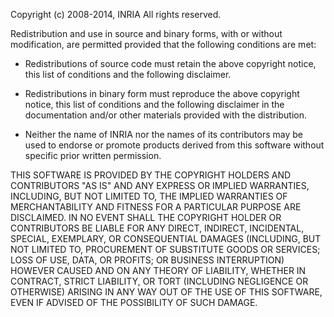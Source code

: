 Copyright (c) 2008-2014, INRIA
All rights reserved.

Redistribution and use in source and binary forms, with or without
modification, are permitted provided that the following conditions are
met:

- Redistributions of source code must retain the above copyright
   notice, this list of conditions and the following disclaimer.

- Redistributions in binary form must reproduce the above copyright
   notice, this list of conditions and the following disclaimer in the
   documentation and/or other materials provided with the distribution.

- Neither the name of INRIA nor the names of its contributors may be
   used to endorse or promote products derived from this software
   without specific prior written permission.

THIS SOFTWARE IS PROVIDED BY THE COPYRIGHT HOLDERS AND CONTRIBUTORS
"AS IS" AND ANY EXPRESS OR IMPLIED WARRANTIES, INCLUDING, BUT NOT
LIMITED TO, THE IMPLIED WARRANTIES OF MERCHANTABILITY AND FITNESS FOR
A PARTICULAR PURPOSE ARE DISCLAIMED. IN NO EVENT SHALL THE COPYRIGHT
HOLDER OR CONTRIBUTORS BE LIABLE FOR ANY DIRECT, INDIRECT, INCIDENTAL,
SPECIAL, EXEMPLARY, OR CONSEQUENTIAL DAMAGES (INCLUDING, BUT NOT
LIMITED TO, PROCUREMENT OF SUBSTITUTE GOODS OR SERVICES; LOSS OF USE,
DATA, OR PROFITS; OR BUSINESS INTERRUPTION) HOWEVER CAUSED AND ON ANY
THEORY OF LIABILITY, WHETHER IN CONTRACT, STRICT LIABILITY, OR TORT
(INCLUDING NEGLIGENCE OR OTHERWISE) ARISING IN ANY WAY OUT OF THE USE
OF THIS SOFTWARE, EVEN IF ADVISED OF THE POSSIBILITY OF SUCH DAMAGE.
